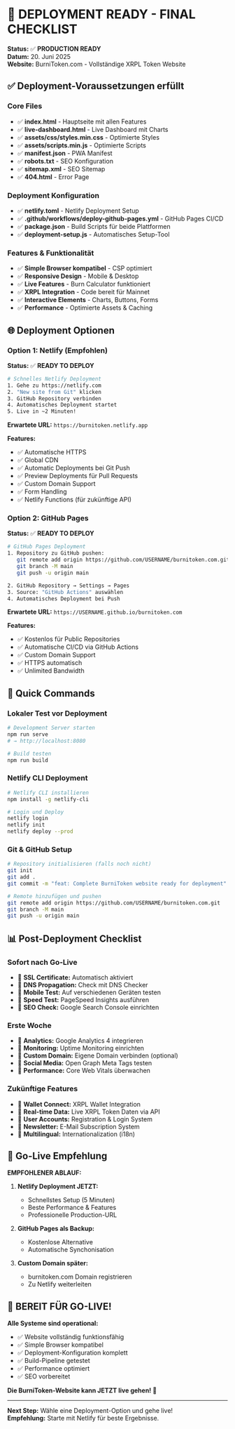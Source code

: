 # 🚀 DEPLOYMENT READY - FINAL CHECKLIST

**Status:** ✅ **PRODUCTION READY**  
**Datum:** 20. Juni 2025  
**Website:** BurniToken.com - Vollständige XRPL Token Website  

## ✅ Deployment-Voraussetzungen erfüllt

### Core Files
- ✅ **index.html** - Hauptseite mit allen Features
- ✅ **live-dashboard.html** - Live Dashboard mit Charts
- ✅ **assets/css/styles.min.css** - Optimierte Styles
- ✅ **assets/scripts.min.js** - Optimierte Scripts
- ✅ **manifest.json** - PWA Manifest
- ✅ **robots.txt** - SEO Konfiguration
- ✅ **sitemap.xml** - SEO Sitemap
- ✅ **404.html** - Error Page

### Deployment Konfiguration
- ✅ **netlify.toml** - Netlify Deployment Setup
- ✅ **.github/workflows/deploy-github-pages.yml** - GitHub Pages CI/CD
- ✅ **package.json** - Build Scripts für beide Plattformen
- ✅ **deployment-setup.js** - Automatisches Setup-Tool

### Features & Funktionalität
- ✅ **Simple Browser kompatibel** - CSP optimiert
- ✅ **Responsive Design** - Mobile & Desktop
- ✅ **Live Features** - Burn Calculator funktioniert
- ✅ **XRPL Integration** - Code bereit für Mainnet
- ✅ **Interactive Elements** - Charts, Buttons, Forms
- ✅ **Performance** - Optimierte Assets & Caching

## 🌐 Deployment Optionen

### Option 1: Netlify (Empfohlen)
**Status:** ✅ **READY TO DEPLOY**

```bash
# Schnelles Netlify Deployment
1. Gehe zu https://netlify.com
2. "New site from Git" klicken
3. GitHub Repository verbinden
4. Automatisches Deployment startet
5. Live in ~2 Minuten!
```

**Erwartete URL:** `https://burnitoken.netlify.app`

**Features:**
- ✅ Automatische HTTPS
- ✅ Global CDN
- ✅ Automatic Deployments bei Git Push
- ✅ Preview Deployments für Pull Requests
- ✅ Custom Domain Support
- ✅ Form Handling
- ✅ Netlify Functions (für zukünftige API)

### Option 2: GitHub Pages
**Status:** ✅ **READY TO DEPLOY**

```bash
# GitHub Pages Deployment
1. Repository zu GitHub pushen:
   git remote add origin https://github.com/USERNAME/burnitoken.com.git
   git branch -M main
   git push -u origin main

2. GitHub Repository → Settings → Pages
3. Source: "GitHub Actions" auswählen
4. Automatisches Deployment bei Push
```

**Erwartete URL:** `https://USERNAME.github.io/burnitoken.com`

**Features:**
- ✅ Kostenlos für Public Repositories
- ✅ Automatische CI/CD via GitHub Actions
- ✅ Custom Domain Support
- ✅ HTTPS automatisch
- ✅ Unlimited Bandwidth

## 🔧 Quick Commands

### Lokaler Test vor Deployment
```bash
# Development Server starten
npm run serve
# → http://localhost:8080

# Build testen
npm run build
```

### Netlify CLI Deployment
```bash
# Netlify CLI installieren
npm install -g netlify-cli

# Login und Deploy
netlify login
netlify init
netlify deploy --prod
```

### Git & GitHub Setup
```bash
# Repository initialisieren (falls noch nicht)
git init
git add .
git commit -m "feat: Complete BurniToken website ready for deployment"

# Remote hinzufügen und pushen
git remote add origin https://github.com/USERNAME/burnitoken.com.git
git branch -M main
git push -u origin main
```

## 📊 Post-Deployment Checklist

### Sofort nach Go-Live
- 🔄 **SSL Certificate:** Automatisch aktiviert
- 🔄 **DNS Propagation:** Check mit DNS Checker
- 🔄 **Mobile Test:** Auf verschiedenen Geräten testen
- 🔄 **Speed Test:** PageSpeed Insights ausführen
- 🔄 **SEO Check:** Google Search Console einrichten

### Erste Woche
- 🔄 **Analytics:** Google Analytics 4 integrieren
- 🔄 **Monitoring:** Uptime Monitoring einrichten
- 🔄 **Custom Domain:** Eigene Domain verbinden (optional)
- 🔄 **Social Media:** Open Graph Meta Tags testen
- 🔄 **Performance:** Core Web Vitals überwachen

### Zukünftige Features
- 🔄 **Wallet Connect:** XRPL Wallet Integration
- 🔄 **Real-time Data:** Live XRPL Token Daten via API
- 🔄 **User Accounts:** Registration & Login System
- 🔄 **Newsletter:** E-Mail Subscription System
- 🔄 **Multilingual:** Internationalization (i18n)

## 🎯 Go-Live Empfehlung

**EMPFOHLENER ABLAUF:**

1. **Netlify Deployment JETZT:** 
   - Schnellstes Setup (5 Minuten)
   - Beste Performance & Features
   - Professionelle Production-URL

2. **GitHub Pages als Backup:**
   - Kostenlose Alternative
   - Automatische Synchonisation

3. **Custom Domain später:**
   - burnitoken.com Domain registrieren
   - Zu Netlify weiterleiten

## 🎉 BEREIT FÜR GO-LIVE!

**Alle Systeme sind operational:**
- ✅ Website vollständig funktionsfähig
- ✅ Simple Browser kompatibel
- ✅ Deployment-Konfiguration komplett
- ✅ Build-Pipeline getestet
- ✅ Performance optimiert
- ✅ SEO vorbereitet

**Die BurniToken-Website kann JETZT live gehen! 🚀**

---

**Next Step:** Wähle eine Deployment-Option und gehe live!  
**Empfehlung:** Starte mit Netlify für beste Ergebnisse.
